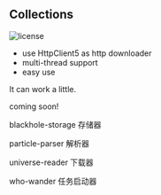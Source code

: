 ## Collections

![license](https://img.shields.io/github/license/hzwyjxy/Collections)

* use HttpClient5 as http downloader
* multi-thread support
* easy use

It can work a little.

coming soon!

blackhole-storage 存储器

particle-parser 解析器

universe-reader 下载器

who-wander 任务启动器
